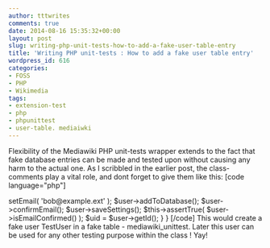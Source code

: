 ```yaml
---
author: tttwrites
comments: true
date: 2014-08-16 15:35:32+00:00
layout: post
slug: writing-php-unit-tests-how-to-add-a-fake-user-table-entry
title: 'Writing PHP unit-tests : How to add a fake user table entry'
wordpress_id: 616
categories:
- FOSS
- PHP
- Wikimedia
tags:
- extension-test
- php
- phpunittest
- user-table. mediaiwki
---
```


Flexibility of the Mediawiki PHP unit-tests wrapper extends to the fact that fake database entries can be made and tested upon without causing any harm to the actual one. 
As I scribbled in the earlier post, the class-comments play a vital role, and dont forget to give them like this:
[code language="php"]
<?php
/**
 * Class to test table lookups
 *
 * @group Database
 */
class ModifyUserTableTest extends MediaWikiTestCase {
	function testModifyUserTable() {
        // Lets add a fake user named TestUser, and check that his email is confirmed and then get his User Id  
		$user = User::newFromName( 'TestUser' );
		$user->setEmail( 'bob@example.ext' );
		$user->addToDatabase();

		$user->confirmEmail();
		$user->saveSettings();

		$this->assertTrue( $user->isEmailConfirmed() );

		$uid = $user->getId();
        }
}
[/code]

This would create a fake user TestUser in a fake table - mediawiki_unittest. Later this user can be used for any other testing purpose within the class ! Yay!
